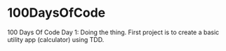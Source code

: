 # 100DaysOfCode
100 Days Of Code
Day 1: Doing the thing. 
First project is to create a basic utility app (calculator) using TDD.